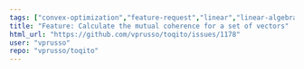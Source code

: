 ```yaml
---
tags: ["convex-optimization","feature-request","linear","linear-algebra","matrix-analysis","nonlocal-game","physics","python","python-3","python3","quantum","quantum-computing","quantum-information","quantum-information-science","quantum-information-theory","quantum-physics","quantum-programming","quantum-programming-language","research","semidefinite-programming","unitaryhack"]
title: "Feature: Calculate the mutual coherence for a set of vectors"
html_url: "https://github.com/vprusso/toqito/issues/1178"
user: "vprusso"
repo: "vprusso/toqito"
---
```


